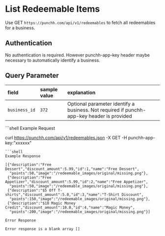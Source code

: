 # List Redeemable Items

<p>Use GET <code>https://punchh.com/api/v1/redeemables</code> to fetch all redeemables for a business.</p>
<h2><a aria-hidden="true" href="#authentication" class="anchor" id="user-content-authentication"><span class="octicon octicon-link"></span></a>Authentication</h2>
<p>No authentication is required. However punchh-app-key header maybe necessary to automatically identify a business.</p>
<h2><a aria-hidden="true" href="#query-parameter" class="anchor" id="user-content-query-parameter"><span class="octicon octicon-link"></span></a>Query Parameter</h2>
<table>
  <thead>
    <tr>
      <th align="left"><strong>field</strong></th>
      <th align="left"><strong>sample value</strong></th>
      <th align="left"><strong>explanation</strong></th>
    </tr>
  </thead>
  <tbody>
    <tr>
      <td align="left"><code>business_id</code></td>
      <td align="left"><code>372</code></td>
      <td align="left">Optional parameter identify a business. Not required if punchh-app-key header is provided</td>
    </tr>
  </tbody>
</table>
```shell
Example Request

curl https://punchh.com/api/v1/redeemables.json -X GET -H punchh-app-key:"xxxxxx"
```
```shell
Example Response

[{"description":"Free Dessert","discount_amount":5.99,"id":1,"name":"Free Dessert",
  "points":50,"image":"/redeemable_images/original/missing.png"},
 {"description":"Free Appetizer","discount_amount":5.99,"id":2,"name":"Free Appetizer",
  "points":50,"image":"/redeemable_images/original/missing.png"},
 {"description":"$5 Off T-shirts","discount_amount":5.0,"id":3,"name":"T-Shirt Discount",
  "points":150,"image":"/redeemable_images/original/missing.png"},
 {"description":"$10 Magic Money Credit","discount_amount":10.0,"id":4,"name":"Magic Money",
  "points":200,"image":"/redeemable_images/original/missing.png"}]
```
```shell
Error Response

Error response is a blank array []
```